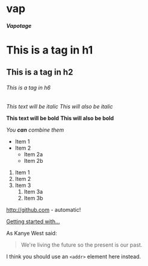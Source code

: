 # vap
##### Vapotage
# This is a tag in h1
## This is a tag in h2
###### This is a tag in h6
*This text will be italic*
_This will also be italic_

**This text will be bold**
__This will also be bold__

_You **can** combine them_  

* Item 1
* Item 2
  * Item 2a
  * Item 2b

1. Item 1
1. Item 2
1. Item 3
   1. Item 3a
   1. Item 3b

http://github.com - automatic!

[Getting started with...](https://docs.github.com/en/free-pro-team@latest/github/writing-on-github/getting-started-with-writing-and-formatting-on-github)

As Kanye West said:

> We're living the future so
> the present is our past.

I think you should use an
`<addr>` element here instead.
